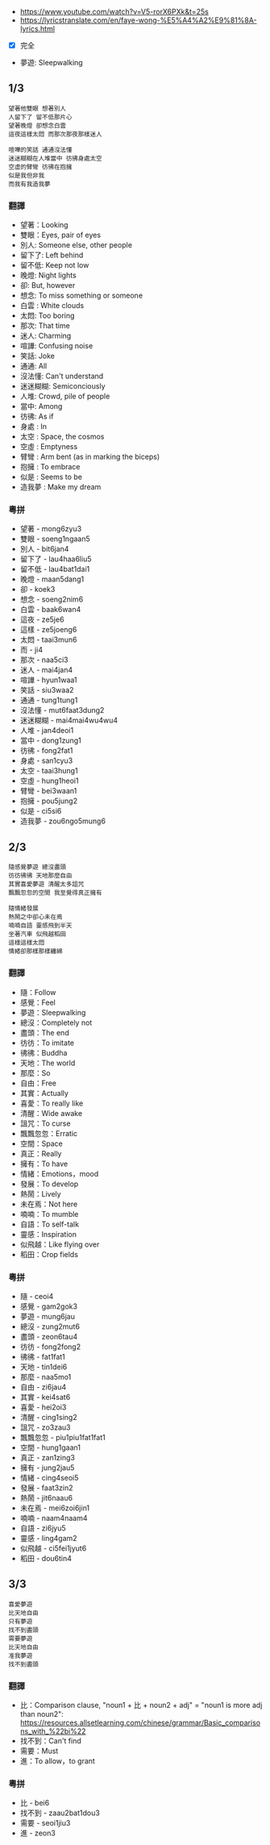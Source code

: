 - https://www.youtube.com/watch?v=V5-rorX6PXk&t=25s
- https://lyricstranslate.com/en/faye-wong-%E5%A4%A2%E9%81%8A-lyrics.html
- [x] 完全

- 夢遊: Sleepwalking

## 1/3

```
望著他雙眼 想著別人
人留下了 留不低那片心
望著晚燈 卻想念白雲
這夜這樣太悶 而那次那夜那樣迷人
 
喧嘩的笑話 通通沒法懂
迷迷糊糊在人堆當中 彷彿身處太空
空虛的臂彎 彷彿在抱擁
似是我但非我
而我有我造我夢
```

### 翻譯

- 望著：Looking
- 雙眼：Eyes, pair of eyes
- 別人: Someone else, other people
- 留下了: Left behind
- 留不低: Keep not low
- 晚燈: Night lights
- 卻: But, however
- 想念: To miss something or someone
- 白雲 : White clouds
- 太悶: Too boring
- 那次: That time
- 迷人: Charming
- 喧譁: Confusing noise
- 笑話: Joke
- 通通: All
- 沒法懂: Can't understand
- 迷迷糊糊: Semiconciously
- 人堆: Crowd, pile of people
- 當中: Among
- 彷彿: As if
- 身處 : In
- 太空 : Space, the cosmos
- 空虛 : Emptyness
- 臂彎 : Arm bent (as in marking the biceps)
- 抱擁 : To embrace
- 似是 : Seems to be
- 造我夢 : Make my dream

### 粵拼

- 望著 - mong6zyu3
- 雙眼 - soeng1ngaan5
- 別人 - bit6jan4
- 留下了 - lau4haa6liu5
- 留不低 - lau4bat1dai1
- 晚燈 - maan5dang1
- 卻 - koek3
- 想念 - soeng2nim6
- 白雲 - baak6wan4
- 這夜 - ze5je6
- 這樣 - ze5joeng6
- 太悶 - taai3mun6
- 而 - ji4
- 那次 - naa5ci3
- 迷人 - mai4jan4
- 喧譁 - hyun1waa1
- 笑話 - siu3waa2
- 通通 - tung1tung1
- 沒法懂 - mut6faat3dung2
- 迷迷糊糊 - mai4mai4wu4wu4
- 人堆 - jan4deoi1
- 當中 - dong1zung1
- 彷彿 - fong2fat1
- 身處 - san1cyu3
- 太空 - taai3hung1
- 空虛 - hung1heoi1
- 臂彎 - bei3waan1
- 抱擁 - pou5jung2
- 似是 - ci5si6
- 造我夢 - zou6ngo5mung6

## 2/3

```
隨感覺夢遊 總沒盡頭
彷彷彿彿 天地那麼自由
其實喜愛夢遊 清醒太多詛咒
飄飄忽忽的空間 我至覺得真正擁有
 
隨情緒發展
熱鬧之中卻心未在焉
喃喃自語 靈感飛到半天
坐著汽車 似飛越稻田
這樣這樣太悶
情緒卻那樣那樣纏綿
```

### 翻譯

- 隨：Follow
- 感覺：Feel
- 夢遊：Sleepwalking
- 總沒：Completely not
- 盡頭：The end
- 彷彷：To imitate
- 彿彿：Buddha
- 天地：The world
- 那麼：So
- 自由：Free
- 其實：Actually
- 喜愛：To really like
- 清醒：Wide awake
- 詛咒：To curse
- 飄飄忽忽：Erratic
- 空間：Space
- 真正：Really
- 擁有：To have
- 情緒：Emotions，mood
- 發展：To develop
- 熱鬧：Lively
- 未在焉：Not here
- 喃喃：To mumble
- 自語：To self-talk
- 靈感：Inspiration
- 似飛越：Like flying over
- 稻田：Crop fields

### 粵拼

- 隨 - ceoi4
- 感覺 - gam2gok3
- 夢遊 - mung6jau
- 總沒 - zung2mut6
- 盡頭 - zeon6tau4
- 彷彷 - fong2fong2
- 彿彿 - fat1fat1
- 天地 - tin1dei6
- 那麼 - naa5mo1
- 自由 - zi6jau4
- 其實 - kei4sat6
- 喜愛 - hei2oi3
- 清醒 - cing1sing2
- 詛咒 - zo3zau3
- 飄飄忽忽 - piu1piu1fat1fat1
- 空間 - hung1gaan1
- 真正 - zan1zing3
- 擁有 - jung2jau5
- 情緒 - cing4seoi5
- 發展 - faat3zin2
- 熱鬧 - jit6naau6
- 未在焉 - mei6zoi6jin1
- 喃喃 - naam4naam4
- 自語 - zi6jyu5
- 靈感 - ling4gam2
- 似飛越 - ci5fei1jyut6
- 稻田 - dou6tin4

## 3/3

```
喜愛夢遊
比天地自由
只有夢遊
找不到盡頭
需要夢遊
比天地自由
准我夢遊
找不到盡頭
```

### 翻譯

- 比：Comparison clause, "noun1 + 比 + noun2 + adj" = "noun1 is more adj than noun2": https://resources.allsetlearning.com/chinese/grammar/Basic_comparisons_with_%22bi%22
- 找不到：Can't find
- 需要：Must
- 進：To allow，to grant

### 粵拼

- 比 - bei6
- 找不到 - zaau2bat1dou3
- 需要 - seoi1jiu3
- 進 - zeon3
